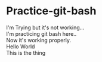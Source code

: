 # Practice-git-bash
I'm Trying but it's not working...<br/>
I'm practicing git bash here..<br/>
Now it's working properly.<br/>
Hello World<br/>
This is the thing 
